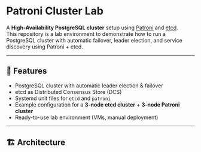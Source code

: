 # Patroni Cluster Lab

A **High-Availability PostgreSQL cluster** setup using [Patroni](https://patroni.readthedocs.io/) and [etcd](https://etcd.io/).  
This repository is a lab environment to demonstrate how to run a PostgreSQL cluster with automatic failover, leader election, and service discovery using Patroni + etcd.

---

## 🚀 Features
- PostgreSQL cluster with automatic leader election & failover
- etcd as Distributed Consensus Store (DCS)
- Systemd unit files for `etcd` and `patroni`
- Example configuration for a **3-node etcd cluster** + **3-node Patroni cluster**
- Ready-to-use lab environment (VMs, manual deployment)

---

## 🏗️ Architecture

